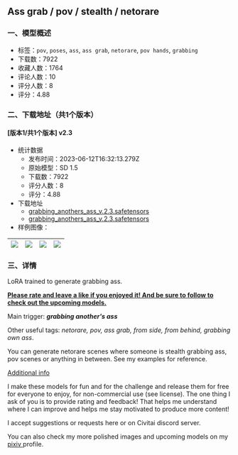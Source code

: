 ## Ass grab / pov / stealth / netorare
### 一、模型概述

- 标签：`pov`, `poses`, `ass`, `ass grab`, `netorare`, `pov hands`, `grabbing`
- 下载数：7922
- 收藏人数：1764
- 评论人数：10
- 评分人数：8
- 评分：4.88

### 二、下载地址（共1个版本）

#### [版本1/共1个版本] v2.3

- 统计数据
  - 发布时间：2023-06-12T16:32:13.279Z
  - 原始模型：SD 1.5
  - 下载数：7922
  - 评分人数：8
  - 评分：4.88
- 下载地址
  - [grabbing_anothers_ass_v.2.3.safetensors](https://civitai.com/api/download/models/94584)
  - [grabbing_anothers_ass_v.2.3.safetensors](https://civitai.com/api/download/models/94584?type=Model&format=SafeTensor)
- 样例图像：

| <img src="https://image.civitai.com/xG1nkqKTMzGDvpLrqFT7WA/15e63b6f-bdc4-4b12-9588-75f2d809987b/width=450/1120737.jpeg" /> | <img src="https://image.civitai.com/xG1nkqKTMzGDvpLrqFT7WA/7639c296-3bbf-49b9-af1a-e965bdf55bbb/width=450/1120738.jpeg" /> | <img src="https://image.civitai.com/xG1nkqKTMzGDvpLrqFT7WA/04a48e01-526e-46ac-ae35-05da762429b7/width=450/1120739.jpeg" /> | <img src="https://image.civitai.com/xG1nkqKTMzGDvpLrqFT7WA/91afe47c-9913-477a-8089-8e074cac72e3/width=450/1120740.jpeg" /> |
| ---- | ---- | ---- | ---- |


### 三、详情
<p>LoRA trained to generate grabbing ass.</p><p><strong><u>Please rate and leave a like if you enjoyed it! And be sure to follow to check out the upcoming models.</u></strong></p><p>Main trigger: <strong><em>grabbing another's ass</em></strong></p><p>Other useful tags: <em>netorare, pov, ass grab, from side, from behind, grabbing own ass</em>.</p><p>You can generate netorare scenes where someone is stealth grabbing ass, pov scenes or anything in between. See my examples for reference.</p><p><u>Additional info</u></p><p>I make these models for fun and for the challenge and release them for free for everyone to enjoy, for non-commercial use (see license). The one thing I ask of you is to provide rating and feedback! That helps me understand where I can improve and helps me stay motivated to produce more content!</p><p>I accept suggestions or requests here or on Civitai discord server.</p><p>You can also check my more polished images and upcoming models on my <a target="_blank" rel="ugc" href="https://www.pixiv.net/en/users/25545070">pixiv </a>profile.</p>